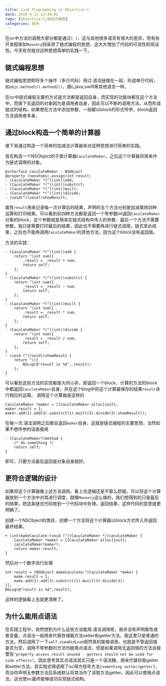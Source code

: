 ```yaml
---
title: Link Programming in Objective-C
date: 2016-4-13 13:34:02
tags: [Objective-C,响应式编程]
categories: 技术
---
```

在oc中方法的调用大部分都是通过``[ ]``，这与其他很多语言有很大的差异，而有些开发框架如``Masonry``则采用了链式编程的思想，这大大增加了代码的可读性和简洁性。今天有空就对这种思想简单的实践一下。

<!--more-->

## 链式编程思想
链式编程思想即将多个操作（多行代码）用过.语法链接在一起，形成单行代码，如``objc.method1().method2()``，跟c,java,swift等其他语言一样。

在oc中链式编程主要的方式是方法都是返回自身，而实现的功能块都在这个方法中，而接下去返回的对象因为是调用者自身，因此可以不断的调用方法，从而形成链式的结构，如果想在方法中添加参数，一般都以block的形式传参，block返回方法调用者本身。

## 通过block构造一个简单的计算器

接下来通过构造一个简单的加减法计算器来对这种思想进行简单的实践。

首先构造一个NSObject的子类计算器``CaculateMaker``，之后这个计算器将用来作为链式调用的对象。

```objc
@interface CaculateMaker : NSObject
@property (nonatomic,assign)int result;
- (CaculateMaker *(^)(int))add;
- (CaculateMaker *(^)(int))substrct;
- (CaculateMaker *(^)(int))muilt;
- (CaculateMaker *(^)(int))divide;
- (void(^)(void))showResult;
```

属性``result``用来记录每一次计算后的结果，声明的五个方法分别是加减乘除四种运算和打印结果。可以看到前四种方法都是返回一个带参数int返回``CaculateMaker``对象的block，这个参数就是用来在链式结构中传入的参数，最后一个方法不需要参数，我只是需要打印最后的结果，因此也不需要再进行链式调用，链式至此结束，之后也不能再调用``CaculateMaker``的其他方法，因为这个block没有返回值。

方法的实践：
```objc
- (CaculateMaker *(^)(int))add {
    return ^(int num){
        _result = _result + num;
        return self;
    };
}
- (CaculateMaker *(^)(int))substrct {
    return ^(int num){
        _result = _result - num;
        return self;
    };
}
- (CaculateMaker *(^)(int))muilt {
    return ^(int num){
        _result = _result * num;
        return self;
    };
}
- (CaculateMaker *(^)(int))divide {
    return ^(int num){
        _result = _result / num;
        return self;
    };
}
- (void (^)(void))showResult {
    return ^(){        
        NSLog(@"result is %d",_result);
    };
}
```
可以看到这些方法的实现都是大同小异，即返回一个block，计算的方法的block中都返回``CaculateMaker``自身，并在这个blog中将这个计算器保存的结果``result``进行相应的运算。
调用这个计算器是这样的
```objc
CaculateMaker *maker = [[CaculateMaker alloc]init];
maker.result = 1;
maker.add(1).add(3).substrct(1).muilt(3).divide(3).showResult();
```
在每一次.语法调用之后都会返回``maker``自身，这就是链式编程的主要思想，当然如果不想传参的话直接用
```objc
- (CaculateMaker*)method {
    /* do something */
    return self;
}
```
即可，只要方法最后返回是对象自身就好。

## 更符合逻辑的设计
如果将这个计算器像上述方法调用，看上去逻辑还是不那么舒服。可以将这个计算器放到一个方法中对其进行调度，就像``Masonry``这么做的，我们想得到的只是最后的结果，把这条链式代码放到一个代码块中处理，返回结果，这样代码的意思就更明确了。

创建一个NSObject的类目，创建一个方法将这个计算器以block方式传入并返回最终结果。

```objc
+ (int)makeCaculate:(void (^)(CaculateMaker *))caculateMaker {
    CaculateMaker *maker = [[CaculateMaker alloc]init];
    caculateMaker(maker);
    return maker.result;
}
```
然后对一个数字进行处理
```objc
int result = [NSObject makeCaculate:^(CaculateMaker *make) {
    make.result = 1;
    make.add(1).add(3).substrct(1).muilt(3).divide(3);
}];
NSLog(@"result is %d",result);
```
这样的逻辑看上去就更清晰了。

## 为什么能用点语法
在实践工程中，突然想到为什么这些方法能用.语法调用呢，我并没有声明属性或者变量，点语法一般用来代替存储器方法setter和getter方法，我这里只是普通的方法，然后调用了一下``self.viewDidLoad``居然真的能够调用，也就是不管返回值是否为空，调用不带参数的方法均能用点语法，但是如果调用无返回值的方法会报警告``"property access result unused - getters should not be used for side effects"``。因此思考其实点语法其实只是一个语法糖，用来代替存取getter和setter方法，其实隐式得调用了oc得方括号方法``[something setter/getter]``，而当你声明无参数方法后系统默认将其当作了读取方法getter，因此可以使用点语法，这也使oc最终能够成功实现链式结构。
